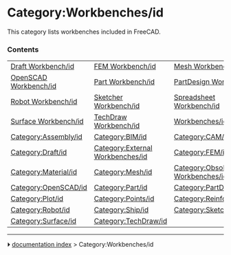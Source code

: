# Category:Workbenches/id
This category lists workbenches included in FreeCAD.

### Contents

|     |     |     |
| --- | --- | --- |
| [Draft Workbench/id](Draft_Workbench/id.md) | [FEM Workbench/id](FEM_Workbench/id.md) | [Mesh Workbench/id](Mesh_Workbench/id.md) |
| [OpenSCAD Workbench/id](OpenSCAD_Workbench/id.md) | [Part Workbench/id](Part_Workbench/id.md) | [PartDesign Workbench/id](PartDesign_Workbench/id.md) |
| [Robot Workbench/id](Robot_Workbench/id.md) | [Sketcher Workbench/id](Sketcher_Workbench/id.md) | [Spreadsheet Workbench/id](Spreadsheet_Workbench/id.md) |
| [Surface Workbench/id](Surface_Workbench/id.md) | [TechDraw Workbench/id](TechDraw_Workbench/id.md) | [Workbenches/id](Workbenches/id.md) |
| [Category:Assembly/id](Category_Assembly/id.md) | [Category:BIM/id](Category_BIM/id.md) | [Category:CAM/id](Category_CAM/id.md) |
| [Category:Draft/id](Category_Draft/id.md) | [Category:External Workbenches/id](Category_External_Workbenches/id.md) | [Category:FEM/id](Category_FEM/id.md) |
| [Category:Material/id](Category_Material/id.md) | [Category:Mesh/id](Category_Mesh/id.md) | [Category:Obsolete Workbenches/id](Category_Obsolete_Workbenches/id.md) |
| [Category:OpenSCAD/id](Category_OpenSCAD/id.md) | [Category:Part/id](Category_Part/id.md) | [Category:PartDesign/id](Category_PartDesign/id.md) |
| [Category:Plot/id](Category_Plot/id.md) | [Category:Points/id](Category_Points/id.md) | [Category:Reinforcement/id](Category_Reinforcement/id.md) |
| [Category:Robot/id](Category_Robot/id.md) | [Category:Ship/id](Category_Ship/id.md) | [Category:Sketcher/id](Category_Sketcher/id.md) |
| [Category:Surface/id](Category_Surface/id.md) | [Category:TechDraw/id](Category_TechDraw/id.md) |



---
⏵ [documentation index](../README.md) > Category:Workbenches/id
